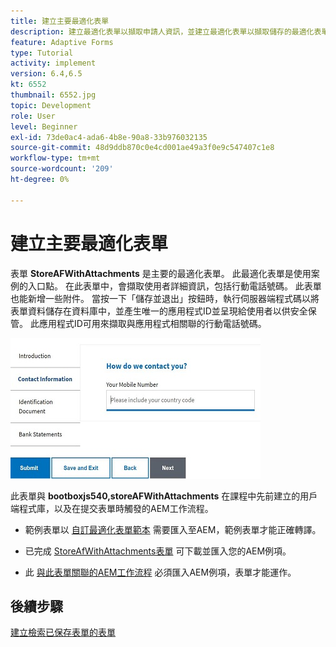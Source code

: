```yaml
---
title: 建立主要最適化表單
description: 建立最適化表單以擷取申請人資訊，並建立最適化表單以擷取儲存的最適化表單
feature: Adaptive Forms
type: Tutorial
activity: implement
version: 6.4,6.5
kt: 6552
thumbnail: 6552.jpg
topic: Development
role: User
level: Beginner
exl-id: 73de0ac4-ada6-4b8e-90a8-33b976032135
source-git-commit: 48d9ddb870c0e4cd001ae49a3f0e9c547407c1e8
workflow-type: tm+mt
source-wordcount: '209'
ht-degree: 0%

---
```


# 建立主要最適化表單

表單 **StoreAFWithAttachments** 是主要的最適化表單。 此最適化表單是使用案例的入口點。 在此表單中，會擷取使用者詳細資訊，包括行動電話號碼。 此表單也能新增一些附件。 當按一下「儲存並退出」按鈕時，執行伺服器端程式碼以將表單資料儲存在資料庫中，並產生唯一的應用程式ID並呈現給使用者以供安全保管。 此應用程式ID可用來擷取與應用程式相關聯的行動電話號碼。

![主要申請表](assets/6552.JPG)

此表單與 **bootboxjs540,storeAFWithAttachments** 在課程中先前建立的用戶端程式庫，以及在提交表單時觸發的AEM工作流程。


* 範例表單以 [自訂最適化表單範本](assets/custom-template-with-page-component.zip) 需要匯入至AEM，範例表單才能正確轉譯。

* 已完成 [StoreAfWithAttachments表單](assets/store-af-with-attachments-form.zip) 可下載並匯入您的AEM例項。

* 此 [與此表單關聯的AEM工作流程](assets/workflow-model-store-af-with-attachments.zip) 必須匯入AEM例項，表單才能運作。


## 後續步驟

[建立檢索已保存表單的表單](./retrieve-saved-form.md)